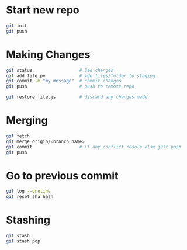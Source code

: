 # Start new repo
```bash
git init
git push
```
# Making Changes
```bash
git status                  # See changes
git add file.py             # Add files/folder to staging
git commit -m "my message"  # commit changes
git push                    # push to remote repo

git restore file.js         # discard any changes made
```

# Merging

```bash
git fetch
git merge origin/<branch_name>
git commit                  # if any conflict resole else just push
git push
```

# Go to previous commit 
```bash
git log --oneline
git reset sha_hash
```

# Stashing
```bash
git stash
git stash pop
```